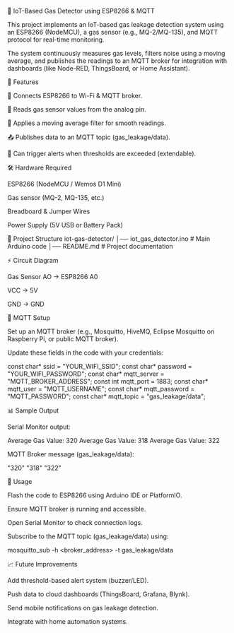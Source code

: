 🚨 IoT-Based Gas Detector using ESP8266 & MQTT

This project implements an IoT-based gas leakage detection system using an ESP8266 (NodeMCU), a gas sensor (e.g., MQ-2/MQ-135), and MQTT protocol for real-time monitoring.

The system continuously measures gas levels, filters noise using a moving average, and publishes the readings to an MQTT broker for integration with dashboards (like Node-RED, ThingsBoard, or Home Assistant).

🔧 Features

📡 Connects ESP8266 to Wi-Fi & MQTT broker.

🧪 Reads gas sensor values from the analog pin.

🔄 Applies a moving average filter for smooth readings.

📤 Publishes data to an MQTT topic (gas_leakage/data).

🔔 Can trigger alerts when thresholds are exceeded (extendable).

🛠️ Hardware Required

ESP8266 (NodeMCU / Wemos D1 Mini)

Gas sensor (MQ-2, MQ-135, etc.)

Breadboard & Jumper Wires

Power Supply (5V USB or Battery Pack)

📂 Project Structure
iot-gas-detector/
│── iot_gas_detector.ino   # Main Arduino code
│── README.md              # Project documentation

⚡ Circuit Diagram

Gas Sensor AO → ESP8266 A0

VCC → 5V

GND → GND

📡 MQTT Setup

Set up an MQTT broker (e.g., Mosquitto, HiveMQ, Eclipse Mosquitto on Raspberry Pi, or public MQTT broker).

Update these fields in the code with your credentials:

const char* ssid = "YOUR_WIFI_SSID";
const char* password = "YOUR_WIFI_PASSWORD";
const char* mqtt_server = "MQTT_BROKER_ADDRESS";
const int mqtt_port = 1883;
const char* mqtt_user = "MQTT_USERNAME";
const char* mqtt_password = "MQTT_PASSWORD";
const char* mqtt_topic = "gas_leakage/data";

📊 Sample Output

Serial Monitor output:

Average Gas Value: 320
Average Gas Value: 318
Average Gas Value: 322


MQTT Broker message (gas_leakage/data):

"320"
"318"
"322"

🚀 Usage

Flash the code to ESP8266 using Arduino IDE or PlatformIO.

Ensure MQTT broker is running and accessible.

Open Serial Monitor to check connection logs.

Subscribe to the MQTT topic (gas_leakage/data) using:

mosquitto_sub -h <broker_address> -t gas_leakage/data

📈 Future Improvements

Add threshold-based alert system (buzzer/LED).

Push data to cloud dashboards (ThingsBoard, Grafana, Blynk).

Send mobile notifications on gas leakage detection.

Integrate with home automation systems.
